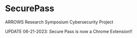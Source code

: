 # SecurePass

ARROWS Research Symposium Cybersecurity Project

UPDATE 06-21-2023:
Secure Pass is now a Chrome Extension!!
